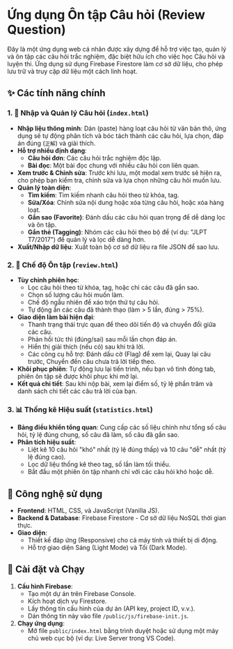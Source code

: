 # Ứng dụng Ôn tập Câu hỏi (Review Question)

Đây là một ứng dụng web cá nhân được xây dựng để hỗ trợ việc tạo, quản lý và ôn tập các câu hỏi trắc nghiệm, đặc biệt hữu ích cho việc học Câu hỏi và luyện thi. Ứng dụng sử dụng Firebase Firestore làm cơ sở dữ liệu, cho phép lưu trữ và truy cập dữ liệu một cách linh hoạt.

## ✨ Các tính năng chính

### 1. 📘 Nhập và Quản lý Câu hỏi (`index.html`)

- **Nhập liệu thông minh**: Dán (paste) hàng loạt câu hỏi từ văn bản thô, ứng dụng sẽ tự động phân tích và bóc tách thành các câu hỏi, lựa chọn, đáp án đúng (`正解`) và giải thích.
- **Hỗ trợ nhiều định dạng**:
  - **Câu hỏi đơn**: Các câu hỏi trắc nghiệm độc lập.
  - **Bài đọc**: Một bài đọc chung với nhiều câu hỏi con liên quan.
- **Xem trước & Chỉnh sửa**: Trước khi lưu, một modal xem trước sẽ hiện ra, cho phép bạn kiểm tra, chỉnh sửa và lựa chọn những câu hỏi muốn lưu.
- **Quản lý toàn diện**:
  - **Tìm kiếm**: Tìm kiếm nhanh câu hỏi theo từ khóa, tag.
  - **Sửa/Xóa**: Chỉnh sửa nội dung hoặc xóa từng câu hỏi, hoặc xóa hàng loạt.
  - **Gắn sao (Favorite)**: Đánh dấu các câu hỏi quan trọng để dễ dàng lọc và ôn tập.
  - **Gắn thẻ (Tagging)**: Nhóm các câu hỏi theo bộ đề (ví dụ: "JLPT T7/2017") để quản lý và lọc dễ dàng hơn.
- **Xuất/Nhập dữ liệu**: Xuất toàn bộ cơ sở dữ liệu ra file JSON để sao lưu.

### 2. 📖 Chế độ Ôn tập (`review.html`)

- **Tùy chỉnh phiên học**:
  - Lọc câu hỏi theo từ khóa, tag, hoặc chỉ các câu đã gắn sao.
  - Chọn số lượng câu hỏi muốn làm.
  - Chế độ ngẫu nhiên để xáo trộn thứ tự câu hỏi.
  - Tự động ẩn các câu đã thành thạo (làm > 5 lần, đúng > 75%).
- **Giao diện làm bài hiện đại**:
  - Thanh trạng thái trực quan để theo dõi tiến độ và chuyển đổi giữa các câu.
  - Phản hồi tức thì (đúng/sai) sau mỗi lần chọn đáp án.
  - Hiển thị giải thích (nếu có) sau khi trả lời.
  - Các công cụ hỗ trợ: Đánh dấu cờ (Flag) để xem lại, Quay lại câu trước, Chuyển đến câu chưa trả lời tiếp theo.
- **Khôi phục phiên**: Tự động lưu lại tiến trình, nếu bạn vô tình đóng tab, phiên ôn tập sẽ được khôi phục khi mở lại.
- **Kết quả chi tiết**: Sau khi nộp bài, xem lại điểm số, tỷ lệ phần trăm và danh sách chi tiết các câu trả lời của bạn.

### 3. 📊 Thống kê Hiệu suất (`statistics.html`)

- **Bảng điều khiển tổng quan**: Cung cấp các số liệu chính như tổng số câu hỏi, tỷ lệ đúng chung, số câu đã làm, số câu đã gắn sao.
- **Phân tích hiệu suất**:
  - Liệt kê 10 câu hỏi "khó" nhất (tỷ lệ đúng thấp) và 10 câu "dễ" nhất (tỷ lệ đúng cao).
  - Lọc dữ liệu thống kê theo tag, số lần làm tối thiểu.
  - Bắt đầu một phiên ôn tập nhanh chỉ với các câu hỏi khó hoặc dễ.

## 🚀 Công nghệ sử dụng

- **Frontend**: HTML, CSS, và JavaScript (Vanilla JS).
- **Backend & Database**: Firebase Firestore - Cơ sở dữ liệu NoSQL thời gian thực.
- **Giao diện**:
  - Thiết kế đáp ứng (Responsive) cho cả máy tính và thiết bị di động.
  - Hỗ trợ giao diện Sáng (Light Mode) và Tối (Dark Mode).

## 🔧 Cài đặt và Chạy

1.  **Cấu hình Firebase**:
    - Tạo một dự án trên Firebase Console.
    - Kích hoạt dịch vụ Firestore.
    - Lấy thông tin cấu hình của dự án (API key, project ID, v.v.).
    - Dán thông tin này vào file `/public/js/firebase-init.js`.
2.  **Chạy ứng dụng**:
    - Mở file `public/index.html` bằng trình duyệt hoặc sử dụng một máy chủ web cục bộ (ví dụ: Live Server trong VS Code).